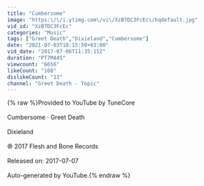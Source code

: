 ```yaml
---
title: "Cumbersome"
image: "https:\/\/i.ytimg.com\/vi\/XzB7DC3FcEc\/hqdefault.jpg"
vid_id: "XzB7DC3FcEc"
categories: "Music"
tags: ["Greet Death","Dixieland","Cumbersome"]
date: "2021-07-03T18:15:50+03:00"
vid_date: "2017-07-06T11:35:15Z"
duration: "PT7M44S"
viewcount: "6656"
likeCount: "108"
dislikeCount: "13"
channel: "Greet Death - Topic"
---
```

{% raw %}Provided to YouTube by TuneCore<br /><br />Cumbersome · Greet Death<br /><br />Dixieland<br /><br />℗ 2017 Flesh and Bone Records<br /><br />Released on: 2017-07-07<br /><br />Auto-generated by YouTube.{% endraw %}
